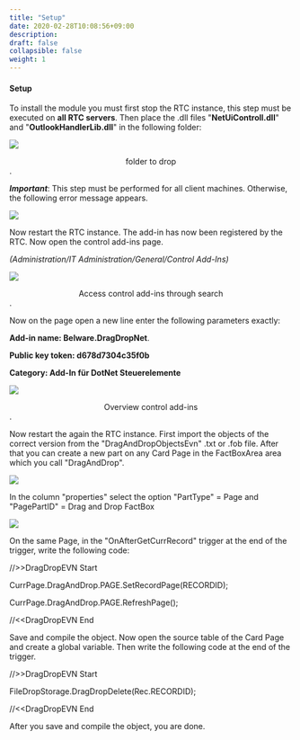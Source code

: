 ```yaml
---
title: "Setup"
date: 2020-02-28T10:08:56+09:00
description: 
draft: false
collapsible: false
weight: 1
---
```


#### Setup

To install the module you must first stop the RTC instance, this step must be executed on **all RTC servers**. Then place the .dll files "**NetUiControll.dll**" and "**OutlookHandlerLib.dll**" in the following folder:

![](/images/connectornav/dragdrop/einr1.png)<center>folder to drop</center>.

***Important***: This step must be performed for all client machines. Otherwise, the following error message appears.

![](/images/connectornav/dragdrop/error_message_en.png)

Now restart the RTC instance.
The add-in has now been registered by the RTC. Now open the control add-ins page.

*(Administration/IT Administration/General/Control Add-Ins)*

![](/images/connectornav/dragdrop/einr2.png)<center>Access control add-ins through search</center>.

Now on the page open a new line enter the following parameters exactly:

**Add-in name: Belware.DragDropNet**.

**Public key token: d678d7304c35f0b**

**Category: Add-In für DotNet Steuerelemente**

![](/images/connectornav/dragdrop/einr3.png)<center>Overview control add-ins</center>.

Now restart the again the RTC instance.
First import the objects of the correct version from the "DragAndDropObjectsEvn" .txt or .fob file.
After that you can create a new part on any Card Page in the FactBoxArea area which you call "DragAndDrop".

![](/images/connectornav/dragdrop/einr4.png)

In the column "properties" select the option "PartType" = Page and "PagePartID" = Drag and Drop FactBox

![](/images/connectornav/dragdrop/einr5.png)

On the same Page, in the "OnAfterGetCurrRecord" trigger at the end of the trigger, write the following code:

//\>\>DragDropEVN Start

CurrPage.DragAndDrop.PAGE.SetRecordPage(RECORDID);

CurrPage.DragAndDrop.PAGE.RefreshPage();

//\<<DragDropEVN End

Save and compile the object.
Now open the source table of the Card Page and create a global variable. Then write the following code at the end of the trigger.

//\>\>DragDropEVN Start

FileDropStorage.DragDropDelete(Rec.RECORDID);

//\<\<DragDropEVN End

After you save and compile the object, you are done.